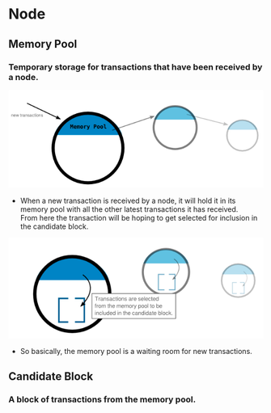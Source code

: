 #   Node<br>

##  Memory Pool<br>
### Temporary storage for transactions that have been received by a node.<br>

![1-01](../img/1-01-01.png)

*   When a new transaction is received by a node, it will hold it in its memory pool with all the other latest transactions it has received.<br>
From here the transaction will be hoping to get selected for inclusion in the candidate block.

![1-02](../img/1-01-02.png)

*   So basically, the memory pool is a waiting room for new transactions.<br>

##  Candidate Block<br>
### A block of transactions from the memory pool.<br>

